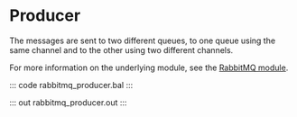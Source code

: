 # Producer

The messages are sent to two different queues,
to one queue using the same channel and to the other using two different channels.

For more information on the underlying module, 
see the [RabbitMQ module](https://lib.ballerina.io/ballerinax/rabbitmq/latest).

::: code rabbitmq_producer.bal :::

::: out rabbitmq_producer.out :::